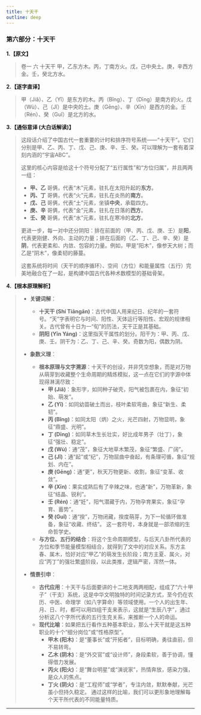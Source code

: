 ```yaml
---
title: 十天干
outline: deep
---
```

  
### **第六部分：十天干**

**1.【原文】**
> 卷一 六 十天干
> 甲，乙东方木。丙，丁南方火。戊，己中央土。庚，辛西方金。壬，癸北方水。

**2.【逐字直译】**
> 甲（Jiǎ）、乙（Yǐ）是东方的木。丙（Bǐng）、丁（Dīng）是南方的火。戊（Wù）、己（Jǐ）是中央的土。庚（Gēng）、辛（Xīn）是西方的金。壬（Rén）、癸（Guǐ）是北方的水。

**3.【通俗意译 (大白话解读)】**
> 这段话介绍了中国古代一套重要的计时和排序符号系统——“十天干”。它们分别是甲、乙、丙、丁、戊、己、庚、辛、壬、癸。可以理解为一套有着深刻内涵的“宇宙ABC”。
> 
> 这里的核心内容是给这十个符号分配了“五行属性”和“方位归属”，并且两两一组：
> *   **甲、乙** 哥俩，代表“木”元素，驻扎在太阳升起的**东方**。
> *   **丙、丁** 哥俩，代表“火”元素，驻扎在炎热的**南方**。
> *   **戊、己** 哥俩，代表“土”元素，坐镇**中央**，承载四方。
> *   **庚、辛** 哥俩，代表“金”元素，驻扎在日落的**西方**。
> *   **壬、癸** 哥俩，代表“水”元素，驻扎在寒冷的**北方**。
> 
> 更进一步，每一对中还分阴阳：排在前面的（甲、丙、戊、庚、壬）是**阳**，代表更刚健、外向、主动的力量；排在后面的（乙、丁、己、辛、癸）是**阴**，代表更柔和、内敛、包容的力量。例如，甲是“阳木”，像参天大树；而乙是“阴木”，像柔韧的藤蔓。
> 
> 这套系统将时间（天干的顺序循环）、空间（方位）和能量属性（五行）完美地融合在了一起，是构建中国古代各种术数模型的基础骨架。

**4.【根本原理解析】**
> *   **关键词解**：
>     *   **十天干 (Shí Tiāngān)**：古代中国人用来纪日、纪年的一套符号。“天”字表明它与时间、阳性、天体运行等阳性、宏观的规律相关。古代曾有十日为一“旬”的历法，天干正是其基础。
>     *   **阴阳 (Yīn Yáng)**：这里指天干属性的划分。阳干为：甲、丙、戊、庚、壬。阴干为：乙、丁、己、辛、癸。奇数为阳，偶数为阴。
> 
> *   **象数义理**：
>     *   **根本原理与文字溯源**：十天干的创设，并非凭空想象，而是对万物从萌芽到收藏整个生命周期的精炼模拟，这一点在它们的字源中体现得淋漓尽致：
>         *   **甲 (Jiǎ)**：象形字，如同种子破壳，阳气被包裹在内，象征“初始、萌发”。
>         *   **乙 (Yǐ)**：如同幼苗破土而出，枝叶柔软弯曲，象征“新生、柔韧”。
>         *   **丙 (Bǐng)**：如同太阳（炳）之火，光芒四射，万物显明，象征“鼎盛、光明”。
>         *   **丁 (Dīng)**：如同草木生长壮实，好比成年男子（壮丁），象征“强壮、稳定”。
>         *   **戊 (Wù)**：通“茂”，象征大地草木繁茂，象征“繁盛、广阔”。
>         *   **己 (Jǐ)**：通“起”或“纪”，万物屈曲中奋起，有条理可循，象征“规划、内在”。
>         *   **庚 (Gēng)**：通“更”，秋天万物更新、收割，象征“变革、收敛”。
>         *   **辛 (Xīn)**：果实成熟后有了辛辣之味，也通“新”，万物革新，象征“结晶、锐利”。
>         *   **壬 (Rén)**：通“妊”，阳气潜藏于内，万物孕育果实，象征“孕育、蓄势”。
>         *   **癸 (Guǐ)**：通“揆”，万物闭藏，揆度萌芽，为下一轮循环做准备，象征“收藏、终结”。
>         这一套符号，本身就是一部浓缩的生命哲学史。
>     *   **与方位、五行的结合**：将这个生命周期模型，与后天八卦所代表的方位和季节能量模型相结合，就得到了文中的对应关系。东方主春、属木，恰好对应“甲乙”的萌发生长阶段；南方主夏、属火，对应“丙丁”的强壮繁盛阶段，以此类推，逻辑严密，浑然一体。
> 
> *   **情景引申**：
>     *   **古代应用**：十天干与后面要讲的十二地支两两相配，组成了“六十甲子”（干支）系统，这是中华文明独特的时间记录方式，至今仍在农历、中医、命理学（如八字算命）等领域使用。一个人的出生年、月、日、时，都可以用四组干支来表示，这就是“生辰八字”，通过分析这八个字所代表的五行生克关系，来推断一个人的命运。
>     *   **现代比喻**：如果把五行看作五种基本职业，那么十天干就是这五种职业的十个“细分岗位”或“性格原型”。
>         *   **甲木 (阳木)**：是“董事长”或“开拓者”，目标明确，勇往直前，但不易转弯。
>         *   **乙木 (阴木)**：是“外交官”或“设计师”，身段柔软，善于协调，懂得借力发展。
>         *   **丙火 (阳火)**：是“舞台明星”或“演说家”，热情奔放，感染力强，是众人的焦点。
>         *   **丁火 (阴火)**：是“工程师”或“学者”，专注内敛，默默奉献，光芒虽小但持久稳定。
>         通过这样的比喻，我们可以更形象地理解每个天干所代表的不同能量特质。

---

